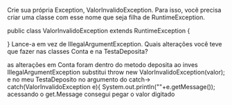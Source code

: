 


Crie sua própria Exception, ValorInvalidoException. Para isso, você precisa criar uma 
classe com esse nome que seja filha de RuntimeException.


public class ValorInvalidoException extends RuntimeException {

}
Lance-a em vez de IllegalArgumentException. Quais alterações você teve que fazer nas 
classes Conta e na TestaDeposita?


as alterações em Conta foram dentro do metodo deposita ao inves IllegalArgumentException
substitui
	throw new ValorInvalidoException(valor);
e no meu TestaDeposito no argumento do catch-> catch(ValorInvalidoException e){
			System.out.println(""+e.getMessage());	
acessando o get.Message consegui pegar o valor digitado